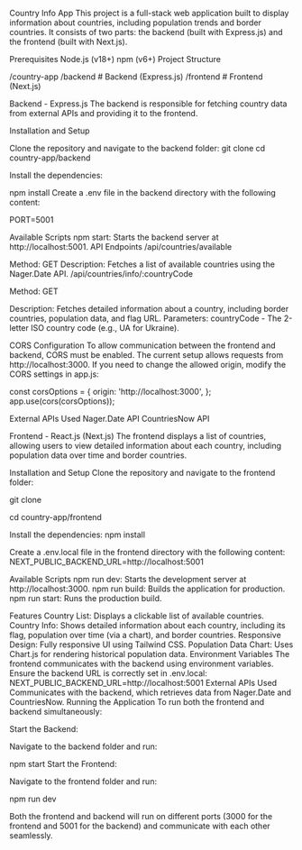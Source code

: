 Country Info App
This project is a full-stack web application built to display information about countries, including population trends and border countries. It consists of two parts: the backend (built with Express.js) and the frontend (built with Next.js).

Prerequisites
Node.js (v18+)
npm (v6+)
Project Structure

/country-app
/backend        # Backend (Express.js)
/frontend       # Frontend (Next.js)

Backend - Express.js
The backend is responsible for fetching country data from external APIs and providing it to the frontend.

Installation and Setup

Clone the repository and navigate to the backend folder:
git clone [<repo-url>](https://github.com/ManuelNavarro7/country-app.git)
cd country-app/backend


Install the dependencies:

npm install
Create a .env file in the backend directory with the following content:

PORT=5001

Available Scripts
npm start: Starts the backend server at http://localhost:5001.
API Endpoints
/api/countries/available

Method: GET
Description: Fetches a list of available countries using the Nager.Date API.
/api/countries/info/:countryCode

Method: GET

Description: Fetches detailed information about a country, including border countries, population data, and flag URL.
Parameters: countryCode - The 2-letter ISO country code (e.g., UA for Ukraine).

CORS Configuration
To allow communication between the frontend and backend, CORS must be enabled. The current setup allows requests from http://localhost:3000. If you need to change the allowed origin, modify the CORS settings in app.js:

const corsOptions = {
  origin: 'http://localhost:3000',
};
app.use(cors(corsOptions));

External APIs Used
Nager.Date API
CountriesNow API


Frontend - React.js (Next.js)
The frontend displays a list of countries, allowing users to view detailed information about each country, including population data over time and border countries.

Installation and Setup
Clone the repository and navigate to the frontend folder:

git clone [<repo-url>](https://github.com/ManuelNavarro7/country-app.git)

cd country-app/frontend

Install the dependencies:
npm install

Create a .env.local file in the frontend directory with the following content:
NEXT_PUBLIC_BACKEND_URL=http://localhost:5001

Available Scripts
npm run dev: Starts the development server at http://localhost:3000.
npm run build: Builds the application for production.
npm run start: Runs the production build.

Features
Country List: Displays a clickable list of available countries.
Country Info: Shows detailed information about each country, including its flag, population over time (via a chart), and border countries.
Responsive Design: Fully responsive UI using Tailwind CSS.
Population Data Chart: Uses Chart.js for rendering historical population data.
Environment Variables
The frontend communicates with the backend using environment variables. Ensure the backend URL is correctly set in .env.local:
NEXT_PUBLIC_BACKEND_URL=http://localhost:5001
External APIs Used
Communicates with the backend, which retrieves data from Nager.Date and CountriesNow.
Running the Application
To run both the frontend and backend simultaneously:

Start the Backend:

Navigate to the backend folder and run:

npm start
Start the Frontend:

Navigate to the frontend folder and run:

npm run dev

Both the frontend and backend will run on different ports (3000 for the frontend and 5001 for the backend) and communicate with each other seamlessly.
